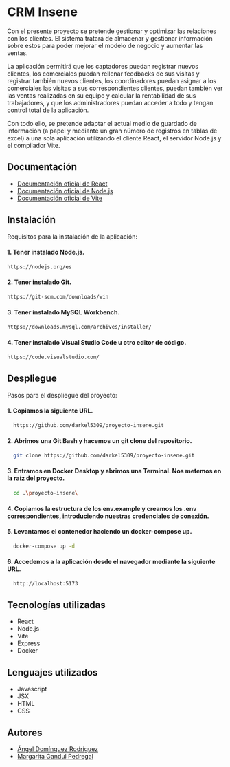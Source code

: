 
# CRM Insene

Con el presente proyecto se pretende gestionar y optimizar las relaciones con los clientes. El sistema tratará de almacenar y gestionar información sobre estos para poder mejorar el modelo de negocio y aumentar las ventas.

La aplicación permitirá que los captadores puedan registrar nuevos clientes, los comerciales puedan rellenar feedbacks de sus visitas y registrar también nuevos clientes, los coordinadores puedan asignar a los comerciales las visitas a sus correspondientes clientes, puedan también ver las ventas realizadas en su equipo y calcular la rentabilidad de sus trabajadores, y que los administradores puedan acceder a todo y tengan control total de la aplicación.

Con todo ello, se pretende adaptar el actual medio de guardado de información (a papel y mediante un gran número de registros en tablas de excel) a una sola aplicación utilizando el cliente React, el servidor Node.js y el compilador Vite.





## Documentación

- [Documentación oficial de React](https://es.react.dev/learn)
- [Documentación oficial de Node.js](https://nodejs.org/en/learn/getting-started/introduction-to-nodejs)
- [Documentación oficial de Vite](https://es.vite.dev/guide/)


## Instalación

Requisitos para la instalación de la aplicación:

#### 1. Tener instalado Node.js.

```bash
https://nodejs.org/es 
```

#### 2. Tener instalado Git.

```bash
https://git-scm.com/downloads/win 
```

#### 3. Tener instalado MySQL Workbench.

```bash
https://downloads.mysql.com/archives/installer/ 
```

#### 4. Tener instalado Visual Studio Code u otro editor de código.

```bash
https://code.visualstudio.com/ 
```
    
## Despliegue

Pasos para el despliegue del proyecto:

#### 1. Copiamos la siguiente URL.
```bash
  https://github.com/darkel5309/proyecto-insene.git
```

#### 2. Abrimos una Git Bash y hacemos un git clone del repositorio.
```bash
  git clone https://github.com/darkel5309/proyecto-insene.git
```

#### 3. Entramos en Docker Desktop y abrimos una Terminal. Nos metemos en la raíz del proyecto.
```bash
  cd .\proyecto-insene\
```

#### 4. Copiamos la estructura de los env.example y creamos los .env correspondientes, introduciendo nuestras credenciales de conexión.


#### 5. Levantamos el contenedor haciendo un docker-compose up.
```bash
  docker-compose up -d
```

#### 6. Accedemos a la aplicación desde el navegador mediante la siguiente URL.
```bash
  http://localhost:5173
```
## Tecnologías utilizadas

- React
- Node.js
- Vite
- Express
- Docker

## Lenguajes utilizados

- Javascript
- JSX
- HTML
- CSS


## Autores

- [Ángel Domínguez Rodríguez](https://github.com/darkel5309)
- [Margarita Gandul Pedregal](https://github.com/marga090)


